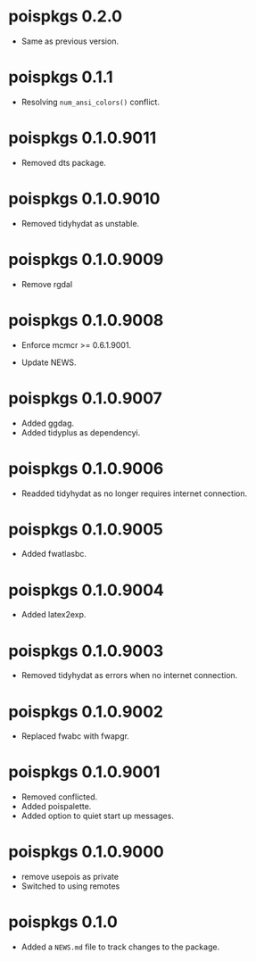 <!-- NEWS.md is maintained by https://cynkra.github.io/fledge, do not edit -->

# poispkgs 0.2.0

- Same as previous version.


<!-- NEWS.md is maintained by https://fledge.cynkra.com, contributors should not edit this file -->

# poispkgs 0.1.1

- Resolving `num_ansi_colors()` conflict.

# poispkgs 0.1.0.9011

- Removed dts package.

# poispkgs 0.1.0.9010

- Removed tidyhydat as unstable.

# poispkgs 0.1.0.9009

- Remove rgdal

# poispkgs 0.1.0.9008

- Enforce mcmcr >= 0.6.1.9001.

- Update NEWS.

# poispkgs 0.1.0.9007

- Added ggdag.
- Added tidyplus as dependencyi.

# poispkgs 0.1.0.9006

- Readded tidyhydat as no longer requires internet connection.

# poispkgs 0.1.0.9005

- Added fwatlasbc.

# poispkgs 0.1.0.9004

- Added latex2exp.

# poispkgs 0.1.0.9003

- Removed tidyhydat as errors when no internet connection.

# poispkgs 0.1.0.9002

- Replaced fwabc with fwapgr.

# poispkgs 0.1.0.9001

- Removed conflicted.
- Added poispalette.
- Added option to quiet start up messages.

# poispkgs 0.1.0.9000

- remove usepois as private
- Switched to using remotes

# poispkgs 0.1.0

- Added a `NEWS.md` file to track changes to the package.
